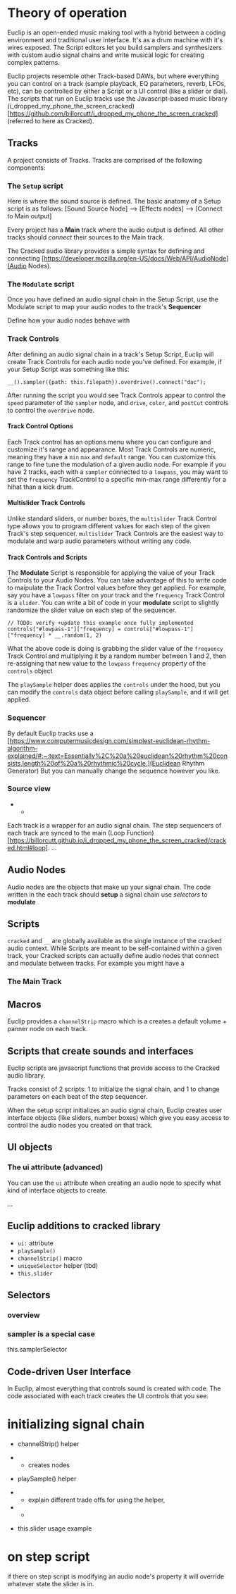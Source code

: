 # Theory of operation
Euclip is an open-ended music making tool with a hybrid between a coding environment and traditional user interface. It's as a drum machine with it's wires exposed. The Script editors let you build samplers and synthesizers with custom audio signal chains and write musical logic for creating complex patterns.

Euclip projects resemble other Track-based DAWs, but where everything you can control on a track (sample playback, EQ parameters, reverb, LFOs, etc), can be controlled by either a Script or a UI control (like a slider or dial). The scripts that run on Euclip tracks use the Javascript-based music library (i_dropped_my_phone_the_screen_cracked)[https://github.com/billorcutt/i_dropped_my_phone_the_screen_cracked] (referred to here as Cracked).

## Tracks
A project consists of Tracks. Tracks are comprised of the following components:

### The `Setup` script
Here is where the sound source is defined. The basic anatomy of a Setup script is as follows:
[Sound Source Node] --> [Effects nodes] --> [Connect to Main output]

Every project has a **Main** track where the audio output is defined. All other tracks should *connect* their sources to the Main track.

The Cracked audio library provides a simple syntax for defining and connecting [https://developer.mozilla.org/en-US/docs/Web/API/AudioNode](Audio Nodes).

### The `Modulate` script
Once you have defined an audio signal chain in the Setup Script, use the Modulate script to map your audio nodes to the track's **Sequencer**

Define how your audio nodes behave with 

### Track Controls
After defining an audio signal chain in a track's Setup Script, Euclip will create Track Controls for each audio node you've defined. For example, if your Setup Script was something like this:
```
__().sampler({path: this.filepath}).overdrive().connect("dac");
```
After running the script you would see Track Controls appear to control the `speed` parameter of the `sampler` node, and `drive`, `color`, and `postCut` controls to control the `overdrive` node.

#### Track Control Options
Each Track control has an options menu where you can configure and customize it's range and appearance. Most Track Controls are numeric, meaning they have a `min` `max` and `default` range. You can customize this range to fine tune the modulation of a given audio node. For example if you have 2 tracks, each with a `sampler` connected to a `lowpass`, you may want to set the `frequency` TrackControl to a specific min-max range differently for a hihat than a kick drum. 

#### Multislider Track Controls
Unlike standard sliders, or number boxes, the `multislider` Track Control type allows you to program different values for each step of the given Track's step sequencer. `multislider` Track Controls are the easiest way to modulate and warp audio parameters without writing any code.

#### Track Controls and Scripts
The **Modulate** Script is responsible for applying the value of your Track Controls to your Audio Nodes. You can take advantage of this to write code to maipulate the Track Control values before they get applied. For example, say you have a `lowpass` filter on your track and the `frequency` Track Control is a `slider`. You can write a bit of code in your **modulate** script to slightly randomize the slider value on each step of the sequencer. 

```
// TODO: verify +update this example once fully implemented
controls["#lowpass-1"]["frequency] = controls["#lowpass-1"]["frequency] * __.random(1, 2)
```
What the above code is doing is grabbing the slider value of the `frequency` Track Control and multiplying it by a random number between 1 and 2, then re-assigning that new value to the `lowpass` `frequency` property of the `controls` object

The `playSample` helper does applies the `controls` under the hood, but you can modify the `controls` data object before calling `playSample`, and it will get applied. 


### Sequencer
By default Euclip tracks use a [https://www.computermusicdesign.com/simplest-euclidean-rhythm-algorithm-explained/#:~:text=Essentially%2C%20a%20euclidean%20rhythm%20consists,length%20of%20a%20rhythmic%20cycle.](Euclidean Rhythm Generator)
But you can manually change the sequence however you like.

<!-- Coming soon:
    multiple sequences per track
 -->

### Source view
-  - 
Each track is a wrapper for an audio signal chain. The step sequencers of each track are synced to the main (Loop Function)[https://billorcutt.github.io/i_dropped_my_phone_the_screen_cracked/cracked.html#loop].
...

## Audio Nodes
Audio nodes are the objects that make up your signal chain. The code written in the each track should **setup** a signal chain use *selectors* to **modulate**

## Scripts
`cracked` and `__` are globally available as the single instance of the cracked audio context. While Scripts are meant to be self-contained within a given track, your Cracked scripts can actually define audio nodes that connect and modulate between tracks. For example you might have a 


### The Main Track


## Macros
Euclip provides a `channelStrip` macro which is a creates a default volume + panner node on each track.


## Scripts that create sounds and interfaces


Euclip scripts are javascript functions that provide access to the Cracked audio library. 

Tracks consist of 2 scripts: 1 to initialize the signal chain, and 1 to change parameters on each beat of the step sequencer. 

When the setup script initializes an audio signal chain, Euclip creates user interface objects (like sliders, number boxes) which give you easy access to control the audio nodes you created on that track.


## UI objects


### The ui attribute (advanced)
You can use the `ui` attribute when creating an audio node to specify what kind of interface objects to create.

...


## Euclip additions to cracked library
- `ui:` attribute
- `playSample()`
- `channelStrip()` macro
- `uniqueSelector` helper (tbd)
- `this.slider`

## Selectors
### overview

### sampler is a special case
this.samplerSelector
<!-- discussion of selectors
    TODO: should there be a universal strategy for auto-selectors ?
    or only support samplerSelector etc
 -->


## Code-driven User Interface
In Euclip, almost everything that controls sound is created with code. The code associated with each track creates the UI controls that you see.

# initializing signal chain
- channelStrip() helper
- - creates nodes

- playSample() helper
- - explain different trade offs for using the helper, 
- - 

- this.slider usage example

# on step script

if there on step script is modifying an audio node's property it will override whatever state the slider is in. 
